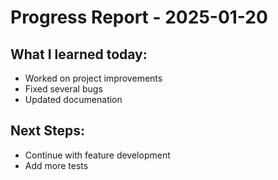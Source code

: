 # Progress Report - 2025-01-20
## What I learned today:
- Worked on project improvements
- Fixed several bugs
- Updated documenation

## Next Steps:
- Continue with feature development
- Add more tests
